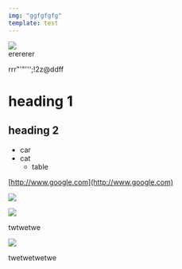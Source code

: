 ```yaml
---
img: "ggfgfgfg"
template: test
---
```

![](/md/img/Chrysanthemum.jpg)  
erererer

rrr"'"''';!2z@ddff


# heading 1
## heading 2  

* car   
* cat   
  * table   
	


[http://www.google.com](http://www.google.com)   

![](/@@@/metala2.jpg)    

![](/@@@/Carte_Simi.PNG)   


twtwetwe

![](/@@@/Picture2.png)

twetwetwetwe
